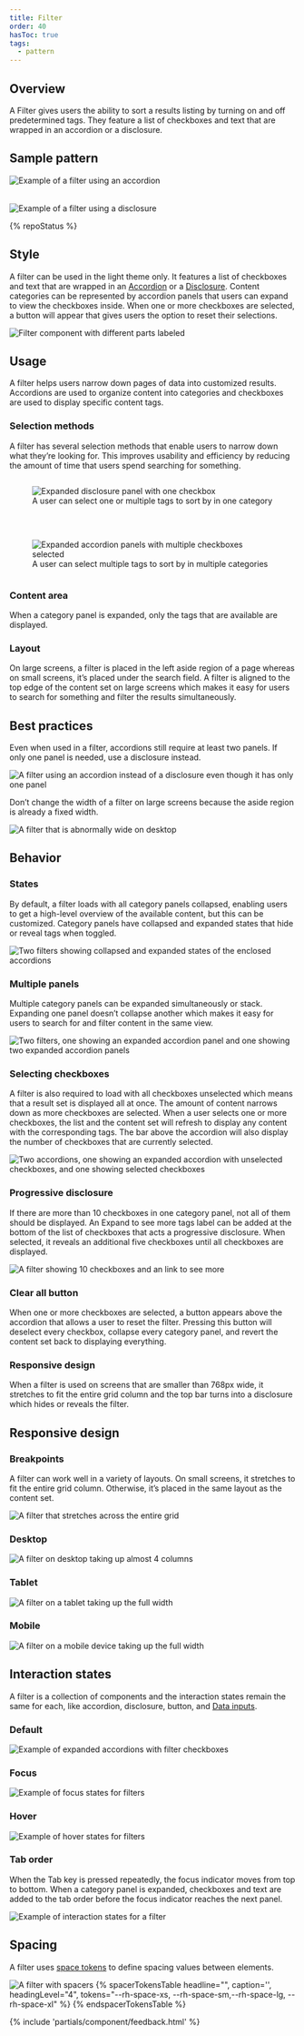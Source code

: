 ```yaml
---
title: Filter
order: 40
hasToc: true
tags:
  - pattern
---
```


<link rel="stylesheet" href="{{ '/assets/packages/@rhds/elements/elements/rh-table/rh-table-lightdom.css' | url }}">
<link rel="stylesheet" href="{{ '/styles/samp.css' | url }}">

<style>
  .grid {
    display: grid;
    grid-template-columns: 1fr;
    gap: var(--rh-space-2xl, 32px);
  }

  @container container (min-width: 567px) {
    .grid {
      grid-template-columns: 1fr 1fr;
    }
  }
</style>

## Overview

A Filter gives users the ability to sort a results listing by turning on and off predetermined tags. They feature a list of checkboxes and text that are wrapped in an accordion or a disclosure.

## Sample pattern

<div class="grid">
  <uxdot-example width-adjustment="300px">
    <img src="{{ './filter-sample-1.svg' | url }}" alt="Example of a filter using an accordion">
  </uxdot-example>

  <uxdot-example width-adjustment="300px">
    <img src="{{ './filter-sample-2.svg' | url }}" alt="Example of a filter using a disclosure">
  </uxdot-example>

</div>

{% repoStatus %}

## Style
    
A filter can be used in the light theme only. It features a list of checkboxes and text that are wrapped in an [Accordion](../accordion) or a [Disclosure](../disclosure). Content categories can be represented by accordion panels that users can expand to view the checkboxes inside. When one or more checkboxes are selected, a button will appear that gives users the option to reset their selections.

<uxdot-example width-adjustment="600px">
  <img src="{{ './filter-style-1.svg' | url }}" alt="Filter component with different parts labeled">
</uxdot-example>


## Usage

A filter helps users narrow down pages of data into customized results. Accordions are used to organize content into categories and checkboxes are used to display specific content tags.


### Selection methods
  
A filter has several selection methods that enable users to narrow down what they’re looking for. This improves usability and efficiency by reducing the amount of time that users spend searching for something.

<div class="grid">
  <figure>
    <uxdot-example width-adjustment="300px">
      <img src="{{ './filter-usage-1.svg' | url }}" alt="Expanded disclosure panel with one checkbox">
    </uxdot-example>
    <figcaption>A user can select one or multiple tags to sort by in one category</figcaption>
  </figure>
  <figure>
    <uxdot-example width-adjustment="300px">
      <img src="{{ './filter-usage-2.svg' | url }}" alt="Expanded accordion panels with multiple checkboxes selected">
    </uxdot-example>
    <figcaption>A user can select multiple tags to sort by in multiple categories</figcaption>
  </figure>
</div>


### Content area
  
When a category panel is expanded, only the tags that are available are displayed.


### Layout
  
On large screens, a filter is placed in the left aside region of a page whereas on small screens, it’s placed under the search field. A filter is aligned to the top edge of the content set on large screens which makes it easy for users to search for something and filter the results simultaneously.


## Best practices
  
Even when used in a filter, accordions still require at least two panels. If only one panel is needed, use a disclosure instead.

<uxdot-example width-adjustment="300px">
  <img src="{{ './filter-best-practices-1.svg' | url }}" alt="A filter using an accordion instead of a disclosure even though it has only one panel">
</uxdot-example>
  
Don’t change the width of a filter on large screens because the aside region is already a fixed width.

<uxdot-example width-adjustment="555px" danger>
  <img src="{{ './filter-best-practices-2.svg' | url }}" alt="A filter that is abnormally wide on desktop">
</uxdot-example>


## Behavior

### States
  
By default, a filter loads with all category panels collapsed, enabling users to get a high-level overview of the available content, but this can be customized. Category panels have collapsed and expanded states that hide or reveal tags when toggled.

<uxdot-example width-adjustment="664px" variant="full" alignment="left" no-border>
  <img src="{{ './filter-behavior-1.svg' | url }}" alt="Two filters showing collapsed and expanded states of the enclosed accordions">
</uxdot-example>


### Multiple panels
  
Multiple category panels can be expanded simultaneously or stack. Expanding one panel doesn’t collapse another which makes it easy for users to search for and filter content in the same view.

<uxdot-example width-adjustment="664px" variant="full" alignment="left" no-border>
  <img src="{{ './filter-behavior-2.svg' | url }}" alt="Two filters, one showing an expanded accordion panel and one showing two expanded accordion panels">
</uxdot-example>


### Selecting checkboxes
  
A filter is also required to load with all checkboxes unselected which means that a result set is displayed all at once. The amount of content narrows down as more checkboxes are selected. When a user selects one or more checkboxes, the list and the content set will refresh to display any content with the corresponding tags. The bar above the accordion will also display the number of checkboxes that are currently selected.

<uxdot-example width-adjustment="664px" variant="full" alignment="left" no-border>
  <img src="{{ './filter-behavior-3.svg' | url }}" alt="Two accordions, one showing an expanded accordion with unselected checkboxes, and one showing selected checkboxes">
</uxdot-example>


### Progressive disclosure
  
If there are more than 10 checkboxes in one category panel, not all of them should be displayed. An Expand to see more tags label can be added at the bottom of the list of checkboxes that acts a progressive disclosure. When selected, it reveals an additional five checkboxes until all checkboxes are displayed.

<uxdot-example width-adjustment="300px" variant="full" alignment="left" no-border>
  <img src="{{ './filter-behavior-4.svg' | url }}" alt="A filter showing 10 checkboxes and an link to see more">
</uxdot-example>


### Clear all button
  
When one or more checkboxes are selected, a button appears above the accordion that allows a user to reset the filter. Pressing this button will deselect every checkbox, collapse every category panel, and revert the content set back to displaying everything.

### Responsive design
  
When a filter is used on screens that are smaller than 768px wide, it stretches to fit the entire grid column and the top bar turns into a disclosure which hides or reveals the filter.

## Responsive design

### Breakpoints
  
A filter can work well in a variety of layouts. On small screens, it stretches to fit the entire grid column. Otherwise, it’s placed in the same layout as the content set.

<uxdot-example width-adjustment="708px" variant="full" alignment="left" no-border>
  <img src="{{ './filter-responsive-1.svg' | url }}" alt="A filter that stretches across the entire grid">
</uxdot-example>


### Desktop

<uxdot-example width-adjustment="1000px" variant="full" alignment="left" no-border>
  <img src="{{ './filter-responsive-2.svg' | url }}" alt="A filter on desktop taking up almost 4 columns">
</uxdot-example>

### Tablet

<uxdot-example width-adjustment="768px" variant="full" alignment="left" no-border>
  <img src="{{ './filter-responsive-3.svg' | url }}" alt="A filter on a tablet taking up the full width">
</uxdot-example>

### Mobile

<uxdot-example width-adjustment="360px" variant="full" alignment="left" no-border>
  <img src="{{ './filter-responsive-4.svg' | url }}" alt="A filter on a mobile device taking up the full width">
</uxdot-example>


## Interaction states

A filter is a collection of components and the interaction states remain the same for each, like accordion, disclosure, button, and [Data inputs](../form).

### Default

<uxdot-example width-adjustment="664px" variant="full" alignment="left" no-border>
  <img src="{{ './filter-interaction-1.svg' | url }}" alt="Example of expanded accordions with filter checkboxes">
</uxdot-example>


### Focus

<uxdot-example width-adjustment="664px" variant="full" alignment="left" no-border>
  <img src="{{ './filter-interaction-2.svg' | url }}" alt="Example of focus states for filters">
</uxdot-example>


### Hover

<uxdot-example width-adjustment="664px" variant="full" alignment="left" no-border>
  <img src="{{ './filter-interaction-3.svg' | url }}" alt="Example of hover states for filters">
</uxdot-example>


### Tab order
  
When the Tab key is pressed repeatedly, the focus indicator moves from top to bottom. When a category panel is expanded, checkboxes and text are added to the tab order before the focus indicator reaches the next panel.

<uxdot-example width-adjustment="664px" variant="full" alignment="left" no-border>
  <img src="{{ './filter-interaction-4.svg' | url }}" alt="Example of interaction states for a filter">
</uxdot-example>


## Spacing

A filter uses [space tokens](/tokens/space/) to define spacing 
values between elements.


<uxdot-example width-adjustment="664px">
  <img src="{{ './filter-spacing-1.svg' | url }}" alt="A filter with spacers">
</uxdot-example>

<rh-table>
{% spacerTokensTable 
  headline="",
  caption='',
  headingLevel="4",
  tokens="--rh-space-xs, --rh-space-sm,--rh-space-lg, --rh-space-xl" %}
{% endspacerTokensTable %}
</rh-table>


{% include 'partials/component/feedback.html' %}